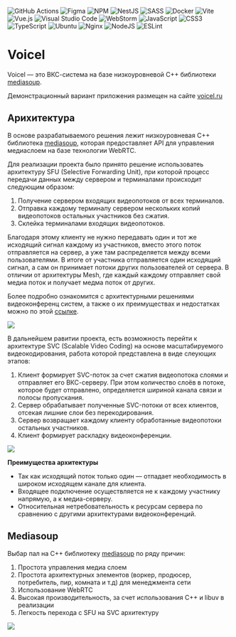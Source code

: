 ![GitHub Actions](https://img.shields.io/badge/github%20actions-%232671E5.svg?style=for-the-badge&logo=githubactions&logoColor=white)
![Figma](https://img.shields.io/badge/figma-%23F24E1E.svg?style=for-the-badge&logo=figma&logoColor=white)
![NPM](https://img.shields.io/badge/NPM-%23000000.svg?style=for-the-badge&logo=npm&logoColor=white)
![NestJS](https://img.shields.io/badge/nestjs-%23E0234E.svg?style=for-the-badge&logo=nestjs&logoColor=white)
![SASS](https://img.shields.io/badge/SASS-hotpink.svg?style=for-the-badge&logo=SASS&logoColor=white)
![Docker](https://img.shields.io/badge/docker-%230db7ed.svg?style=for-the-badge&logo=docker&logoColor=white)
![Vite](https://img.shields.io/badge/vite-%23646CFF.svg?style=for-the-badge&logo=vite&logoColor=white)
![Vue.js](https://img.shields.io/badge/vuejs-%2335495e.svg?style=for-the-badge&logo=vuedotjs&logoColor=%234FC08D)
![Visual Studio Code](https://img.shields.io/badge/Visual%20Studio%20Code-0078d7.svg?style=for-the-badge&logo=visual-studio-code&logoColor=white)
![WebStorm](https://img.shields.io/badge/webstorm-143?style=for-the-badge&logo=webstorm&logoColor=white&color=black)
![JavaScript](https://img.shields.io/badge/javascript-%23323330.svg?style=for-the-badge&logo=javascript&logoColor=%23F7DF1E)
![CSS3](https://img.shields.io/badge/css3-%231572B6.svg?style=for-the-badge&logo=css3&logoColor=white)
![TypeScript](https://img.shields.io/badge/typescript-%23007ACC.svg?style=for-the-badge&logo=typescript&logoColor=white)
![Ubuntu](https://img.shields.io/badge/Ubuntu-E95420?style=for-the-badge&logo=ubuntu&logoColor=white)
![Nginx](https://img.shields.io/badge/nginx-%23009639.svg?style=for-the-badge&logo=nginx&logoColor=white)
![NodeJS](https://img.shields.io/badge/node.js-6DA55F?style=for-the-badge&logo=node.js&logoColor=white)
![ESLint](https://img.shields.io/badge/ESLint-4B3263?style=for-the-badge&logo=eslint&logoColor=white)

# Voicel

Voicel — это ВКС-система на базе низкоуровневой С++ библиотеки [mediasoup](https://github.com/versatica/mediasoup/).

Демонстрационный вариант приложения размещен на сайте [voicel.ru](https://voicel.ru)

## Арихитектура

В основе разрабатываемого решения лежит низкоуровневая С++ библиотека [mediasoup](https://github.com/versatica/mediasoup/), которая предоставляет API для управления медиаслоем на базе технологии WebRTC.

Для реализации проекта было принято решение использоватеь архитектуру SFU (Selective Forwarding Unit), при которой процесс передачи данных между сервером и терминалами происходит следующим образом:

1. Получение сервером входящих видеопотоков от всех терминалов.
2. Отправка каждому терминалу сервером нескольких копий видеопотоков остальных участников без сжатия.
3. Склейка терминалами входящих видеопотоков.

Благодаря этому клиенту не нужно передавать один и тот же исходящий сигнал каждому из участников, вместо этого поток отправляется на сервер, а уже там распределяется между всеми пользователями. В итоге от участника отправляется один исходящий сигнал, а сам он принимает потоки других пользователей от сервера. В отличии от архитектуры Mesh, где каждый каждому отправляет свой медиа поток и получает медма поток от других.

Более подробно ознакомится с архитектурными решениями видеоконференц систем, а также о их преимуществах и недостатках можно по этой [ссылке](https://www.youtube.com/watch?v=d2N0d6CKrbk).

![](https://trueconf.ru/blog/wp-content/uploads/2019/08/sfu_2.jpg)

В дальнейшем равитии проекта, есть возможность перейти к архитектуре SVC (Scalable Video Coding) на основе масштабируемого видеокодирования, работа которой представлена в виде слеующих этапов:

1. Клиент формирует SVC-поток за счет сжатия видеопотока слоями и отправляет его ВКС-серверу. При этом количество слоёв в потоке, которое будет отправлено, определяется шириной канала связи и полосы пропускания.
2. Сервер обрабатывает полученные SVC-потоки от всех клиентов, отсекая лишние слои без перекодирования.
3. Сервер возвращает каждому клиенту обработанные видеопотоки остальных участников.
4. Клиент формирует раскладку видеоконференции.

![](https://trueconf.ru/blog/wp-content/uploads/2019/08/svc_2.jpg)

**Преимущества архитектуры**

- Так как исходящий поток только один — отпадает необходимость в широком исходящем канале для клиента.
- Входящее подключение осуществляется не к каждому участнику напрямую, а к медиа-серверу.
- Относительная нетребовательность к ресурсам сервера по сравнению с другими архитектурами видеоконференций.

## Mediasoup

Выбар пал на C++ библиотеку [mediasoup](https://github.com/versatica/mediasoup/) по ряду причин:

1. Простота управления медиа слоем
2. Простота архитектурных элементов (воркер, продюсер, потребитель, пир, комната и т.д) для менеджмента сети 
3. Использование WebRTC
4. Высокая производительность, за счет использования C++ и libuv в реализации
5. Легкость перехода с SFU на SVC архитектуру

![](https://russianblogs.com/images/487/8b95376063b4d7889991b250a23fad9f.png)

